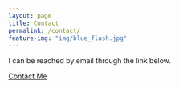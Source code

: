 ```yaml
---
layout: page
title: Contact
permalink: /contact/
feature-img: "img/blue_flash.jpg"
---
```

I can be reached by email through the link below.

<a href="mailto:jeffminnear@gmail.com">Contact Me</a>

<!-- <form action="https://getsimpleform.com/messages?form_api_token=_yourtoken_" method="post"> -->
  <!-- the redirect_to is optional, the form will redirect to the referrer on submission -->
  <!-- <input type='hidden' name='redirect_to' value='http://www.jeffminnear.com/thank-you/' /> -->
  <!-- <input type='text' name='name' placeholder='Your Full Name' /> -->
  <!-- <input type='email' name='email' placeholder='Your E-mail Address' /> -->
  <!-- <textarea name='message' placeholder='Write your message ...'></textarea> -->
  <!-- <input type='submit' value='Send Message' /> -->
<!-- </form> -->
